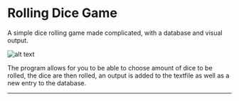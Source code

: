 # Rolling Dice Game

A simple dice rolling game made complicated, with a database and visual output.

![alt text](https://upload.wikimedia.org/wikipedia/commons/a/a5/6sided_dice.jpg)

The program allows for you to be able to choose amount of dice to be rolled, 
the dice are then rolled, an output is added to the textfile as well as a new entry to the database.

-----------------------------------------------------------------------------------------------------
